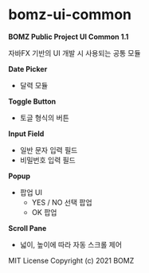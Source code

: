 # bomz-ui-common

**BOMZ Public Project UI Common 1.1**

자바FX 기반의 UI 개발 시  사용되는 공통 모듈


**Date Picker**
   - 달력 모듈

**Toggle Button**
   - 토글 형식의 버튼

**Input Field**
   - 일반 문자 입력 필드
   - 비밀번호 입력 필드

**Popup**
   - 팝업 UI
      - YES / NO 선택 팝업
      - OK 팝업

**Scroll Pane**
   - 넓이, 높이에 따라 자동 스크롤 제어




MIT License
Copyright (c) 2021 BOMZ
